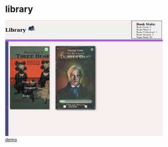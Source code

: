 # library

[![preview-website](github-images/library-preview.png)](https://aaronsighs.github.io/library/)
[demo](https://aaronsighs.github.io/library/)
